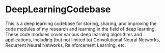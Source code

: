 # DeepLearningCodebase
This is a deep learning codebase for storing, sharing, and improving the code modules of my research and learning in the field of deep learning. These code modules cover various deep learning algorithms and applications, including (but not limited to) Convolutional Neural Networks, Recurrent Neural Networks, Reinforcement Learning, etc.
